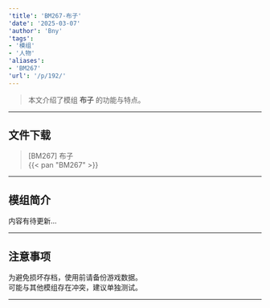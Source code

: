 ```yaml
---
'title': 'BM267-布子'
'date': '2025-03-07'
'author': 'Bny'
'tags':
- '模组'
- '人物'
'aliases':
- 'BM267'
'url': '/p/192/'
---
```


> 本文介绍了模组 **布子** 的功能与特点。

---

## 文件下载

> [BM267] 布子  
{{< pan "BM267" >}}  

---

## 模组简介

>  
内容有待更新...  

---

## 注意事项

>  
为避免损坏存档，使用前请备份游戏数据。  
可能与其他模组存在冲突，建议单独测试。  

---

